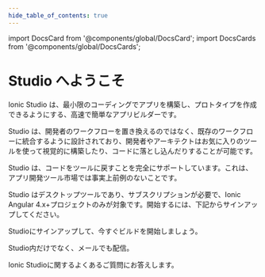 ```yaml
---
hide_table_of_contents: true
---
```


import DocsCard from '@components/global/DocsCard';
import DocsCards from '@components/global/DocsCards';

# Studio へようこそ

Ionic Studio は、最小限のコーディングでアプリを構築し、プロトタイプを作成できるようにする、高速で簡単なアプリビルダーです。

Studio は、開発者のワークフローを置き換えるのではなく、既存のワークフローに統合するように設計されており、開発者やアーキテクトはお気に入りのツールを使って視覚的に構築したり、コードに落とし込んだりすることが可能です。

Studio
は、コードをツールに戻すことを完全にサポートしています。これは、アプリ開発ツール市場では事実上前例のないことです。

Studio はデスクトップツールであり、サブスクリプションが必要で、Ionic Angular 4.x+プロジェクトのみが対象です。開始するには、下記からサインアップしてください。

<DocsCards class="static-width">
  <DocsCard header="Studioをはじめる" href="https://ionicframework.com/studio?utm_source=docs&utm_medium=website&utm_campaign=studio%20launch" icon="/icons/guide-installation-icon.png">
    <p>Studioにサインアップして、今すぐビルドを開始しましょう。</p>
  </DocsCard>

<DocsCard header="ニュースとアップデート" icon="/icons/guide-news-icon.png">
  <p>Studio内だけでなく、メールでも配信。</p>
</DocsCard>

  <DocsCard header="Studio FAQ" href="studio/faq" icon="/icons/guide-faq-icon.png">
    <p>Ionic Studioに関するよくあるご質問にお答えします。</p>
  </DocsCard>
</DocsCards>
